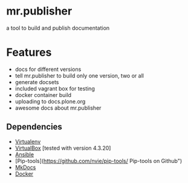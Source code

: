 # mr.publisher

a tool to build and publish documentation

# Features

- docs for different versions
- tell mr.publisher to build only one version, two or all
- generate docsets
- included vagrant box for testing
- docker container build
- uploading to docs.plone.org
- awesome docs about mr.publisher

## Dependencies

- [Virtualenv](https://virtualenv.pypa.io/en/latest/ "Virtualenv's Homepage")
- [VirtualBox](https://www.virtualbox.org/ "VirtualBox's Homepage") [tested with version 4.3.20]
- [Ansible](http://www.ansible.com/home "Ansible's Homepage")
- [Pip-tools](https://github.com/nvie/pip-tools/ Pip-tools on Github")
- [MkDocs](http://www.mkdocs.org/ "MkDocs's Homepage")
- [Docker](https://www.docker.com/ "Docker's Homepage")
